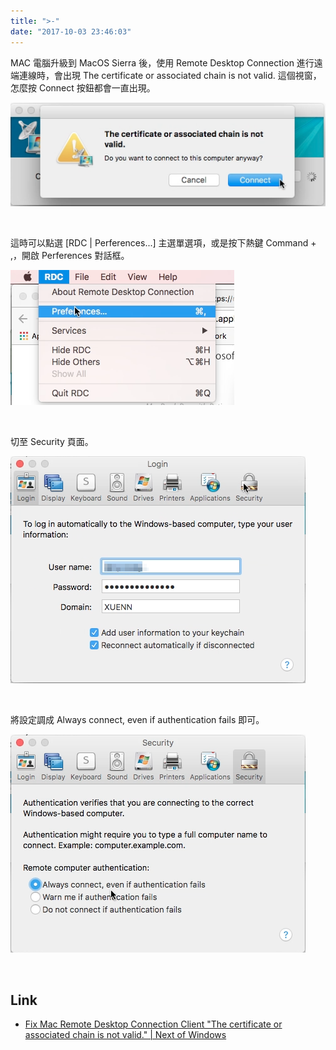 ```yaml
---
title: ">-"
date: "2017-10-03 23:46:03"
---
```



MAC 電腦升級到 MacOS Sierra 後，使用 Remote Desktop Connection 進行遠端連線時，會出現 The certificate or associated chain is not valid. 這個視窗，怎麼按 Connect 按鈕都會一直出現。  

<!-- More -->

![1.png](1.png)

<br/>


這時可以點選 [RDC | Perferences...] 主選單選項，或是按下熱鍵 Command + ,，開啟 Perferences 對話框。  

![2.png](2.png)

<br/>


切至 Security 頁面。  

![3.png](3.png)

<br/>


將設定調成 Always connect, even if authentication fails 即可。  

![4.png](4.png)

<br/>


Link
----
* [Fix Mac Remote Desktop Connection Client "The certificate or associated chain is not valid." | Next of Windows](https://www.nextofwindows.com/fix-mac-remote-desktop-the-certificate-or-associated-chain-is-not-valid)
